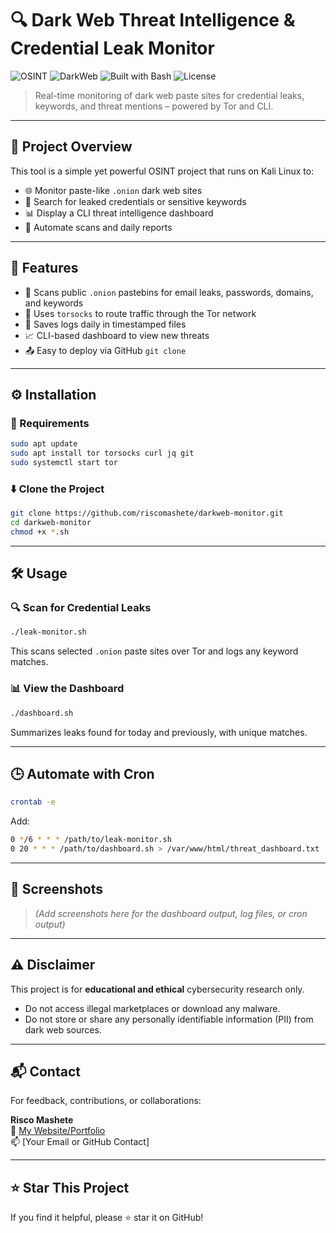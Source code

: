 # 🔍 Dark Web Threat Intelligence & Credential Leak Monitor

![OSINT](https://img.shields.io/badge/OSINT-Active-blue)
![DarkWeb](https://img.shields.io/badge/Dark%20Web-Monitoring-red)
![Built with Bash](https://img.shields.io/badge/Built%20with-Bash-yellow)
![License](https://img.shields.io/badge/License-Ethical--Use-green)

> Real-time monitoring of dark web paste sites for credential leaks, keywords, and threat mentions – powered by Tor and CLI.

---

## 📁 Project Overview

This tool is a simple yet powerful OSINT project that runs on Kali Linux to:
- 🌐 Monitor paste-like `.onion` dark web sites
- 🔑 Search for leaked credentials or sensitive keywords
- 📊 Display a CLI threat intelligence dashboard
- 📆 Automate scans and daily reports

---

## 🚀 Features

- 🔎 Scans public `.onion` pastebins for email leaks, passwords, domains, and keywords
- 🔐 Uses `torsocks` to route traffic through the Tor network
- 📁 Saves logs daily in timestamped files
- 📈 CLI-based dashboard to view new threats
- 📤 Easy to deploy via GitHub `git clone`

---

## ⚙️ Installation

### 🔧 Requirements

```bash
sudo apt update
sudo apt install tor torsocks curl jq git
sudo systemctl start tor
```

### ⬇️ Clone the Project

```bash
git clone https://github.com/riscomashete/darkweb-monitor.git
cd darkweb-monitor
chmod +x *.sh
```

---

## 🛠 Usage

### 🔍 Scan for Credential Leaks
```bash
./leak-monitor.sh
```

This scans selected `.onion` paste sites over Tor and logs any keyword matches.

### 📊 View the Dashboard
```bash
./dashboard.sh
```

Summarizes leaks found for today and previously, with unique matches.

---

## 🕒 Automate with Cron

```bash
crontab -e
```

Add:
```bash
0 */6 * * * /path/to/leak-monitor.sh
0 20 * * * /path/to/dashboard.sh > /var/www/html/threat_dashboard.txt
```

---

## 📸 Screenshots

> *(Add screenshots here for the dashboard output, log files, or cron output)*

---

## ⚠️ Disclaimer

This project is for **educational and ethical** cybersecurity research only.
- Do not access illegal marketplaces or download any malware.
- Do not store or share any personally identifiable information (PII) from dark web sources.

---

## 📬 Contact

For feedback, contributions, or collaborations:

**Risco Mashete**  
🔗 [My Website/Portfolio](https://riscomashete.com)  
📫 [Your Email or GitHub Contact]

---

## ⭐ Star This Project

If you find it helpful, please ⭐ star it on GitHub!
